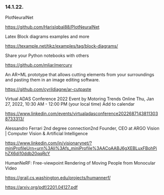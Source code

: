 

### 14.1.22.

PlotNeuralNet

https://github.com/HarisIqbal88/PlotNeuralNet

Latex Block diagrams examples and more

https://texample.net/tikz/examples/tag/block-diagrams/


Share your Python notebooks with others

https://github.com/mljar/mercury


An AR+ML prototype that allows cutting elements from your surroundings and pasting them in an image editing software.

https://github.com/cyrildiagne/ar-cutpaste


Virtual ADAS Conference 2022
Event by Motoring Trends
Online
Thu, Jan 27, 2022, 10:30 AM - 12:00 PM (your local time)
Add to calendar

https://www.linkedin.com/events/virtualadasconference20226871438113038733313/


Alessandro Ferrari  2nd degree connection2nd
Founder, CEO at ARGO Vision | Computer Vision & Artificial Intelligence

https://www.linkedin.com/in/visionarynet/?miniProfileUrn=urn%3Ali%3Afs_miniProfile%3AACoAABJ6gXEBLuxFBohPihZX6di10ddb20qqRcY



HumanNeRF:
Free-viewpoint Rendering of Moving People from Monocular Video

https://grail.cs.washington.edu/projects/humannerf/

https://arxiv.org/pdf/2201.04127.pdf

